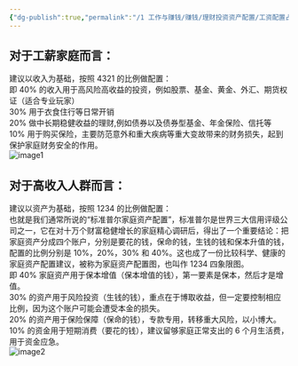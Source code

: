 ```yaml
---
{"dg-publish":true,"permalink":"/1 工作与赚钱/赚钱/理财投资资产配置/工资配置占比/","title":"工资配置占比"}
---
```



## 对于工薪家庭而言：
建议以收入为基础，按照 4321 的比例做配置：  
即 40% 的收入用于高风险高收益的投资，例如股票、基金、黄金、外汇、期货权证（适合专业玩家）  
30% 用于衣食住行等日常开销  
20% 做中长期稳健收益的理财,例如债券以及债券型基金、年金保险、信托等  
10% 用于购买保险，主要防范意外和重大疾病等重大变故带来的财务损失，起到保护家庭财务安全的作用。  
![image1](/img/user/resources/attachments/image1-5.jpg)

## 对于高收入人群而言：
建议以资产为基础，按照 1234 的比例做配置：  
也就是我们通常所说的“标准普尔家庭资产配置”，标准普尔是世界三大信用评级公司之一，它在对十万个财富稳健增长的家庭精心调研后，得出了一个重要结论：把家庭资产分成四个账户，分别是要花的钱，保命的钱，生钱的钱和保本升值的钱，配置的比例分别是 10%，20%，30% 和 40%。这也成了一份比较科学、健康的家庭资产配置建议，被称为家庭资产配置图，也叫作 1234 四象限图。  
即 40% 家庭资产用于保本增值（保本增值的钱），第一要素是保本，然后才是增值。  
30% 的资产用于风险投资（生钱的钱），重点在于博取收益，但一定要控制相应比例，因为这个账户可能会遭受本金的损失。  
20% 的资产用于保险保障（保命的钱），专款专用，转移重大风险，以小博大。  
10% 的资金用于短期消费（要花的钱），建议留够家庭正常支出的 6 个月生活费，用于资金应急。  
![image2](/img/user/resources/attachments/image2-14.png)

